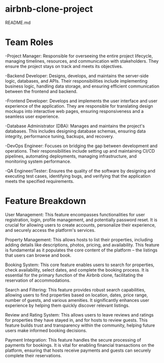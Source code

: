 # airbnb-clone-project
README.md

Team Roles
=================
-Project Manager: Responsible for overseeing the entire project lifecycle, managing timelines, resources, and communication with stakeholders. They ensure the project stays on track and meets its objectives.

-Backend Developer: Designs, develops, and maintains the server-side logic, databases, and APIs. Their responsibilities include implementing business logic, handling data storage, and ensuring efficient communication between the frontend and backend.

-Frontend Developer: Develops and implements the user interface and user experience of the application. They are responsible for translating design mockups into interactive web pages, ensuring responsiveness and a seamless user experience.

-Database Administrator (DBA): Manages and maintains the project's databases. This includes designing database schemas, ensuring data integrity, performance tuning, backups, and recovery.

-DevOps Engineer: Focuses on bridging the gap between development and operations. Their responsibilities include setting up and maintaining CI/CD pipelines, automating deployments, managing infrastructure, and monitoring system performance.

-QA Engineer/Tester: Ensures the quality of the software by designing and executing test cases, identifying bugs, and verifying that the application meets the specified requirements.




Feature Breakdown
=========================

User Management: This feature encompasses functionalities for user registration, login, profile management, and potentially password reset. It is crucial for allowing users to create accounts, personalize their experience, and securely access the platform's services.

Property Management: This allows hosts to list their properties, including adding details like descriptions, photos, pricing, and availability. This feature is fundamental as it populates the core content of the platform – the listings that users can browse and book.

Booking System: This core feature enables users to search for properties, check availability, select dates, and complete the booking process. It is essential for the primary function of the Airbnb clone, facilitating the reservation of accommodations.

Search and Filtering: This feature provides robust search capabilities, allowing users to find properties based on location, dates, price range, number of guests, and various amenities. It significantly enhances user experience by helping them quickly discover relevant listings.

Review and Rating System: This allows users to leave reviews and ratings for properties they have stayed in, and for hosts to review guests. This feature builds trust and transparency within the community, helping future users make informed booking decisions.

Payment Integration: This feature handles the secure processing of payments for bookings. It is vital for enabling financial transactions on the platform, ensuring that hosts receive payments and guests can securely complete their reservations.

